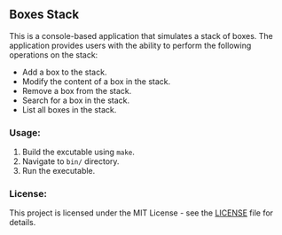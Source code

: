 ## Boxes Stack
This is a console-based application that simulates a stack of boxes. The application provides users with the ability to perform the following operations on the stack:
- Add a box to the stack.
- Modify the content of a box in the stack.
- Remove a box from the stack.
- Search for a box in the stack.
- List all boxes in the stack.

### Usage:
1. Build the excutable using `make`.
2. Navigate to `bin/` directory.
3. Run the executable.

### License:
This project is licensed under the MIT License - see the [LICENSE](LICENSE) file for details.

